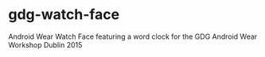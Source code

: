 # gdg-watch-face
Android Wear Watch Face featuring a word clock for the GDG Android Wear Workshop Dublin 2015
